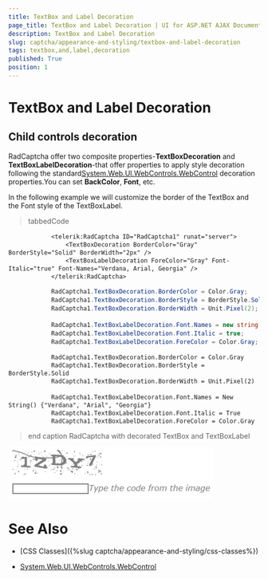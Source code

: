 ```yaml
---
title: TextBox and Label Decoration
page_title: TextBox and Label Decoration | UI for ASP.NET AJAX Documentation
description: TextBox and Label Decoration
slug: captcha/appearance-and-styling/textbox-and-label-decoration
tags: textbox,and,label,decoration
published: True
position: 1
---
```


# TextBox and Label Decoration



## Child controls decoration

RadCaptcha offer two composite properties-__TextBoxDecoration__	and __TextBoxLabelDecoration__-that offer properties to apply style decoration following the standard[System.Web.UI.WebControls.WebControl](https://msdn.microsoft.com/en-us/library/system.web.ui.webcontrols.webcontrol%28v=vs.110%29.aspx) decoration properties.You can set __BackColor__, __Font__, etc.

In the following example we will customize the border of the TextBox and the Font style of the TextBoxLabel.

>tabbedCode

````ASPNET
			<telerik:RadCaptcha ID="RadCaptcha1" runat="server">
				<TextBoxDecoration BorderColor="Gray" BorderStyle="Solid" BorderWidth="2px" />
				<TextBoxLabelDecoration ForeColor="Gray" Font-Italic="true" Font-Names="Verdana, Arial, Georgia" />
			</telerik:RadCaptcha>
````



````C#
			RadCaptcha1.TextBoxDecoration.BorderColor = Color.Gray;
			RadCaptcha1.TextBoxDecoration.BorderStyle = BorderStyle.Solid;
			RadCaptcha1.TextBoxDecoration.BorderWidth = Unit.Pixel(2);
	
			RadCaptcha1.TextBoxLabelDecoration.Font.Names = new string[] { "Verdana", "Arial", "Georgia" };
			RadCaptcha1.TextBoxLabelDecoration.Font.Italic = true;
			RadCaptcha1.TextBoxLabelDecoration.ForeColor = Color.Gray;
````



````VB.NET
			RadCaptcha1.TextBoxDecoration.BorderColor = Color.Gray
			RadCaptcha1.TextBoxDecoration.BorderStyle = BorderStyle.Solid
			RadCaptcha1.TextBoxDecoration.BorderWidth = Unit.Pixel(2)
	
			RadCaptcha1.TextBoxLabelDecoration.Font.Names = New String() {"Verdana", "Arial", "Georgia"}
			RadCaptcha1.TextBoxLabelDecoration.Font.Italic = True
			RadCaptcha1.TextBoxLabelDecoration.ForeColor = Color.Gray
````


>end
>caption RadCaptcha with decorated TextBox and TextBoxLabel

![captcha-controls-decoration](images/captcha-controls-decoration.png)

# See Also

 * [CSS Classes]({%slug captcha/appearance-and-styling/css-classes%})

 * [System.Web.UI.WebControls.WebControl](https://msdn.microsoft.com/en-us/library/system.web.ui.webcontrols.webcontrol%28v=vs.110%29.aspx)
